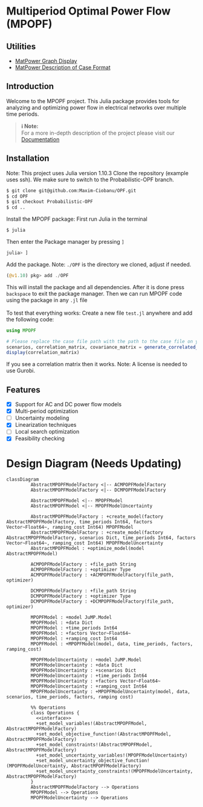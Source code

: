 # Multiperiod Optimal Power Flow (MPOPF)

## Utilities

- [MatPower Graph Display](https://matpower.app/)
- [MatPower Description of Case Format](https://matpower.org/docs/ref/matpower5.0/caseformat.html)
<!-- - [Markdown Admonitions](https://documenter.juliadocs.org/stable/showcase/#Admonitions) -->

## Introduction

Welcome to the MPOPF project.
This Julia package provides tools for analyzing and optimizing power flow in electrical networks over multiple time periods.

> **ℹ️ Note:**  
> For a more in-depth description of the project please visit our [Documentation](https://maxim-ciobanu.github.io/OPF/)

## Installation
Note: This project uses Julia version 1.10.3
Clone the repository (example uses ssh). We make sure to switch to the Probabilistic-OPF branch.
```sh
$ git clone git@github.com:Maxim-Ciobanu/OPF.git
$ cd OPF
$ git checkout Probabilistic-OPF
$ cd ..
```
Install the MPOPF package:
First run Julia in the terminal
```sh
$ julia
```
Then enter the Package manager by pressing `]`
```julia
julia> ]
```
Add the package. Note: `./OPF` is the directory we cloned, adjust if needed.
```julia
(@v1.10) pkg> add ./OPF
```
This will install the package and all dependencies. After it is done press `backspace` to exit the package manager.
Then we can run MPOPF code using the package in any `.jl` file
<br>
<br>
To test that everything works:
Create a new file `test.jl` anywhere and add the following code:
```julia
using MPOPF

# Please replace the case file path with the path to the case file on your machine
scenarios, correlation_matrix, covariance_matrix = generate_correlated_scenarios("./Cases/case14.m", 1, 0.15)
display(correlation_matrix)

```
If you see a correlation matrix then it works.
Note: A license is needed to use Gurobi.

## Features

- [X] Support for AC and DC power flow models
- [X] Multi-period optimization
- [ ] Uncertainty modeling
- [X] Linearization techniques
- [ ] Local search optimization
- [X] Feasibility checking

# Design Diagram (Needs Updating)

```mermaid
classDiagram
         AbstractMPOPFModelFactory <|-- ACMPOPFModelFactory
         AbstractMPOPFModelFactory <|-- DCMPOPFModelFactory
   
         AbstractMPOPFModel <|-- MPOPFModel
         AbstractMPOPFModel <|-- MPOPFModelUncertainty
   
         AbstractMPOPFModelFactory : +create_model(factory AbstractMPOPFModelFactory, time_periods Int64, factors Vector~Float64~, ramping_cost Int64) MPOPFModel
         AbstractMPOPFModelFactory : +create_model(factory AbstractMPOPFModelFactory, scenarios Dict, time_periods Int64, factors Vector~Float64~, ramping_cost Int64) MPOPFModelUncertainty
         AbstractMPOPFModel : +optimize_model(model AbstractMPOPFModel)
   
         ACMPOPFModelFactory : +file_path String
         ACMPOPFModelFactory : +optimizer Type
         ACMPOPFModelFactory : +ACMPOPFModelFactory(file_path, optimizer)
   
         DCMPOPFModelFactory : +file_path String
         DCMPOPFModelFactory : +optimizer Type
         DCMPOPFModelFactory : +DCMPOPFModelFactory(file_path, optimizer)
   
         MPOPFModel : +model JuMP.Model
         MPOPFModel : +data Dict
         MPOPFModel : +time_periods Int64
         MPOPFModel : +factors Vector~Float64~
         MPOPFModel : +ramping_cost Int64
         MPOPFModel : +MPOPFModel(model, data, time_periods, factors, ramping_cost)
   
         MPOPFModelUncertainty : +model JuMP.Model
         MPOPFModelUncertainty : +data Dict
         MPOPFModelUncertainty : +scenarios Dict
         MPOPFModelUncertainty : +time_periods Int64
         MPOPFModelUncertainty : +factors Vector~Float64~
         MPOPFModelUncertainty : +ramping_cost Int64
         MPOPFModelUncertainty : +MPOPFModelUncertainty(model, data, scenarios, time_periods, factors, ramping cost)
   
         %% Operations
         class Operations {
           <<interface>>
           +set_model_variables!(AbstractMPOPFModel, AbstractMPOPFModelFactory)
           +set_model_objective_function!(AbstractMPOPFModel, AbstractMPOPFModelFactory)
           +set_model_constraints!(AbstractMPOPFModel, AbstractMPOPFModelFactory)
           +set_model_uncertainty_variables!(MPOPFModelUncertainty)
           +set_model_uncertainty_objective_function!(MPOPFModelUncertainty, AbstractMPOPFModelFactory)
           +set_model_uncertainty_constraints!(MPOPFModelUncertainty, AbstractMPOPFModelFactory)
         }
         AbstractMPOPFModelFactory --> Operations
         MPOPFModel --> Operations
         MPOPFModelUncertainty --> Operations
```
